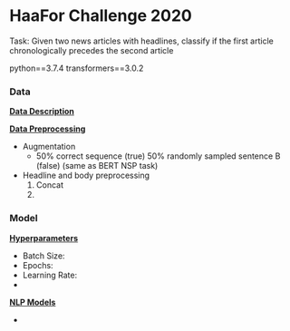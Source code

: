 # HaaFor Challenge 2020
Task: Given two news articles with headlines, classify if the first article chronologically precedes the second article

python==3.7.4
transformers==3.0.2 

### Data
**<ins>Data Description</ins>**

**<ins>Data Preprocessing</ins>**
* Augmentation
    * 50% correct sequence (true)  50% randomly sampled sentence B (false)  (same as BERT NSP task)
* Headline and body preprocessing
    1. Concat
    2. 


### Model
**<ins>Hyperparameters</ins>**

* Batch Size:
* Epochs:
* Learning Rate:
* 

**<ins>NLP Models</ins>**

*
